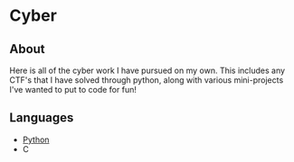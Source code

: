 # Cyber
## About
Here is all of the cyber work I have pursued on my own. This includes any CTF's that I have solved through python, along with various mini-projects I've wanted to put to code for fun!
## Languages
- [Python](https://www.python.org/)
- C
